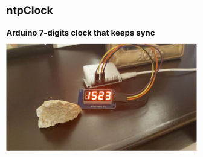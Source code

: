 # ntpClock
## Arduino 7-digits clock that keeps sync
![nodemcu-esp8266](https://github.com/gabacode/ntpClock/blob/master/images/prev.jpg?raw=true)
